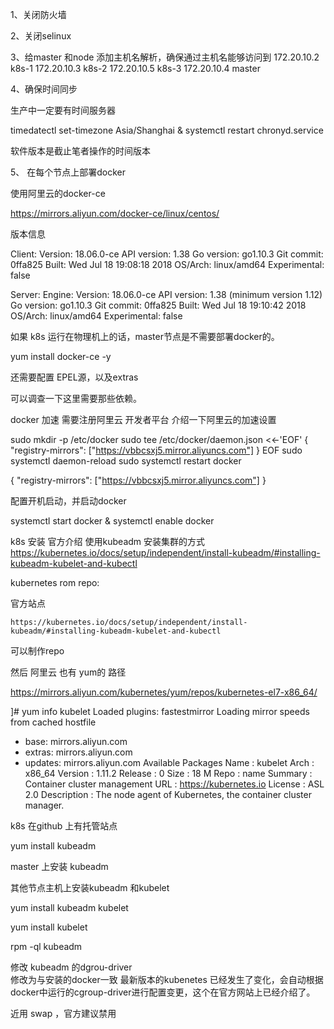 

1、关闭防火墙

2、关闭selinux

3、给master 和node 添加主机名解析，确保通过主机名能够访问到
172.20.10.2 k8s-1
172.20.10.3 k8s-2
172.20.10.5 k8s-3
172.20.10.4 master



4、确保时间同步

生产中一定要有时间服务器



timedatectl set-timezone Asia/Shanghai & systemctl restart chronyd.service



软件版本是截止笔者操作的时间版本





5、 在每个节点上部署docker

使用阿里云的docker-ce

https://mirrors.aliyun.com/docker-ce/linux/centos/



版本信息

Client:
 Version:           18.06.0-ce
 API version:       1.38
 Go version:        go1.10.3
 Git commit:        0ffa825
 Built:             Wed Jul 18 19:08:18 2018
 OS/Arch:           linux/amd64
 Experimental:      false

Server:
 Engine:
  Version:          18.06.0-ce
  API version:      1.38 (minimum version 1.12)
  Go version:       go1.10.3
  Git commit:       0ffa825
  Built:            Wed Jul 18 19:10:42 2018
  OS/Arch:          linux/amd64
  Experimental:     false




如果 k8s 运行在物理机上的话，master节点是不需要部署docker的。

yum install docker-ce -y

还需要配置 EPEL源，以及extras 

可以调查一下这里需要那些依赖。




docker 加速 需要注册阿里云 开发者平台
介绍一下阿里云的加速设置

sudo mkdir -p /etc/docker
sudo tee /etc/docker/daemon.json <<-'EOF'
{
  "registry-mirrors": ["https://vbbcsxj5.mirror.aliyuncs.com"]
}
EOF
sudo systemctl daemon-reload
sudo systemctl restart docker

{
  "registry-mirrors": ["https://vbbcsxj5.mirror.aliyuncs.com"]
}


配置开机启动，并启动docker 


systemctl start docker & systemctl enable docker








k8s 安装
  官方介绍
  使用kubeadm 安装集群的方式
  https://kubernetes.io/docs/setup/independent/install-kubeadm/#installing-kubeadm-kubelet-and-kubectl




  kubernetes rom repo:

  官方站点

    https://kubernetes.io/docs/setup/independent/install-kubeadm/#installing-kubeadm-kubelet-and-kubectl

  可以制作repo

  
  然后 阿里云 也有 yum的 路径

  https://mirrors.aliyun.com/kubernetes/yum/repos/kubernetes-el7-x86_64/


]# yum info kubelet
Loaded plugins: fastestmirror
Loading mirror speeds from cached hostfile
 * base: mirrors.aliyun.com
 * extras: mirrors.aliyun.com
 * updates: mirrors.aliyun.com
Available Packages
Name        : kubelet
Arch        : x86_64
Version     : 1.11.2
Release     : 0
Size        : 18 M
Repo        : name
Summary     : Container cluster management
URL         : https://kubernetes.io
License     : ASL 2.0
Description : The node agent of Kubernetes, the container cluster manager.



k8s 在github 上有托管站点


yum install kubeadm

master 上安装 kubeadm

其他节点主机上安装kubeadm 和kubelet

 yum install kubeadm kubelet

yum install kubelet 



rpm -ql kubeadm


修改 kubeadm 的dgrou-driver  
修改为与安装的docker一致
最新版本的kubenetes 已经发生了变化，会自动根据docker中运行的cgroup-driver进行配置变更，这个在官方网站上已经介绍了。


近用 swap ，官方建议禁用








